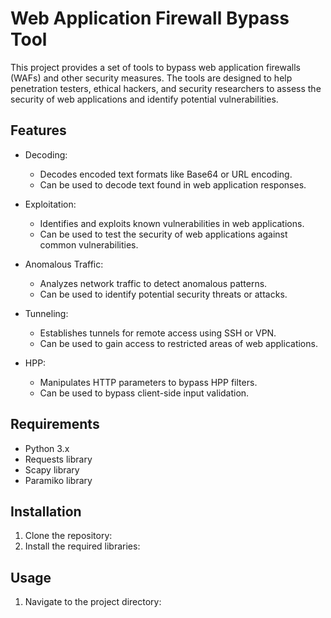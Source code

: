# Web Application Firewall Bypass Tool

This project provides a set of tools to bypass web application firewalls (WAFs) and other security measures. The tools are designed to help penetration testers, ethical hackers, and security researchers to assess the security of web applications and identify potential vulnerabilities.

## Features

- Decoding:
  - Decodes encoded text formats like Base64 or URL encoding.
  - Can be used to decode text found in web application responses.

- Exploitation:
  - Identifies and exploits known vulnerabilities in web applications.
  - Can be used to test the security of web applications against common vulnerabilities.

- Anomalous Traffic:
  - Analyzes network traffic to detect anomalous patterns.
  - Can be used to identify potential security threats or attacks.

- Tunneling:
  - Establishes tunnels for remote access using SSH or VPN.
  - Can be used to gain access to restricted areas of web applications.

- HPP:
  - Manipulates HTTP parameters to bypass HPP filters.
  - Can be used to bypass client-side input validation.

## Requirements

- Python 3.x
- Requests library
- Scapy library
- Paramiko library

## Installation

1. Clone the repository:
2. Install the required libraries:

## Usage

1. Navigate to the project directory:
